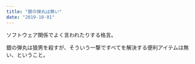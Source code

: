 ```yaml
---
title: "銀の弾丸は無い"
date: "2019-10-01"
---
```


ソフトウェア関係でよく言われたりする格言。

銀の弾丸は狼男を殺すが、そういう一撃ですべてを解決する便利アイテムは無い、ということ。
